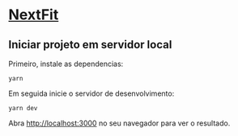 # [NextFit](https://nextfit-api.herokuapp.com)

## Iniciar projeto em servidor local

Primeiro, instale as dependencias:

``yarn``

Em seguida inicie o servidor de desenvolvimento:

``yarn dev``

Abra [http://localhost:3000](http://localhost:3000) no seu navegador para ver o resultado.
